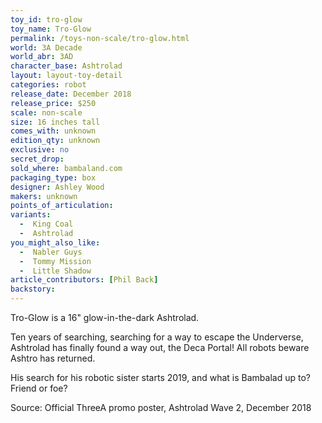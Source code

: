 ```yaml
---
toy_id: tro-glow
toy_name: Tro-Glow
permalink: /toys-non-scale/tro-glow.html
world: 3A Decade
world_abr: 3AD
character_base: Ashtrolad
layout: layout-toy-detail
categories: robot
release_date: December 2018
release_price: $250
scale: non-scale
size: 16 inches tall
comes_with: unknown
edition_qty: unknown
exclusive: no
secret_drop:
sold_where: bambaland.com
packaging_type: box
designer: Ashley Wood
makers: unknown
points_of_articulation:
variants: 
  -  King Coal
  -  Ashtrolad
you_might_also_like:
  -  Nabler Guys
  -  Tommy Mission
  -  Little Shadow  
article_contributors: [Phil Back]
backstory:
---
```

Tro-Glow is a 16" glow-in-the-dark Ashtrolad.

Ten years of searching, searching for a way to escape the Underverse, Ashtrolad has finally found a way out, the Deca Portal! All robots beware Ashtro has returned.

His search for his robotic sister starts 2019, and what is Bambalad up to? Friend or foe?

Source: Official ThreeA promo poster, Ashtrolad Wave 2, December 2018 